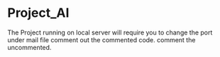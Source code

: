# Project_AI
The Project running on local server will require you to change the port under mail file comment out the commented code. comment the uncommented.  

